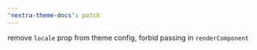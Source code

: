 ```yaml
---
'nextra-theme-docs': patch
---
```


remove `locale` prop from theme config, forbid passing in `renderComponent`
